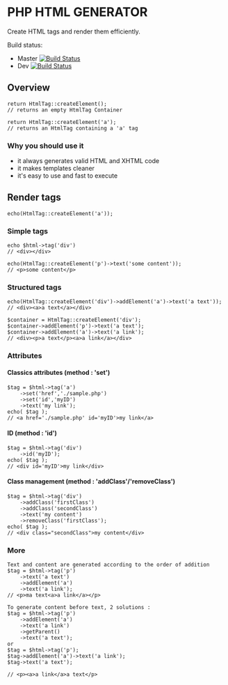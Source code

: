 # PHP HTML GENERATOR

Create HTML tags and render them efficiently.

Build status:
* Master [![Build Status](https://travis-ci.org/Airmanbzh/php-html-generator.svg?branch=master)](https://travis-ci.org/Airmanbzh/php-html-generator)
* Dev [![Build Status](https://travis-ci.org/Airmanbzh/php-html-generator.svg?branch=dev)](https://travis-ci.org/Airmanbzh/php-html-generator)

## Overview

    return HtmlTag::createElement();
    // returns an empty HtmlTag Container

    return HtmlTag::createElement('a');
    // returns an HtmlTag containing a 'a' tag

### Why you should use it

 - it always generates valid HTML and XHTML code
 - it makes templates cleaner
 - it's easy to use and fast to execute

## Render tags

    echo(HtmlTag::createElement('a'));

### Simple tags

    echo $html->tag('div')
    // <div></div>

    echo(HtmlTag::createElement('p')->text('some content'));
    // <p>some content</p>

### Structured tags

	echo(HtmlTag::createElement('div')->addElement('a')->text('a text'));
    // <div><a>a text</a></div>

	$container = HtmlTag::createElement('div');
	$container->addElement('p')->text('a text');
	$container->addElement('a')->text('a link');
    // <div><p>a text</p><a>a link</a></div>
	
### Attributes

#### Classics attributes (method : 'set')

    $tag = $html->tag('a')
		->set('href','./sample.php')
		->set('id','myID')
		->text('my link');
	echo( $tag );
    // <a href='./sample.php' id='myID'>my link</a>
	
#### ID (method : 'id')

    $tag = $html->tag('div')
		->id('myID');
	echo( $tag );
    // <div id='myID'>my link</div>

#### Class management (method : 'addClass'/'removeClass')

    $tag = $html->tag('div')
		->addClass('firstClass')
		->addClass('secondClass')
		->text('my content')
		->removeClass('firstClass');
	echo( $tag );
    // <div class="secondClass">my content</div>
	
### More

	Text and content are generated according to the order of addition
	$tag = $html->tag('p')
		->text('a text')
		->addElement('a')
		->text('a link');
	// <p>ma text<a>a link</a></p>
	
	To generate content before text, 2 solutions :
	$tag = $html->tag('p')
		->addElement('a')
		->text('a link')
		->getParent()
		->text('a text');
	or
	$tag = $html->tag('p');
	$tag->addElement('a')->text('a link');
	$tag->text('a text');
	
	// <p><a>a link</a>a text</p>
